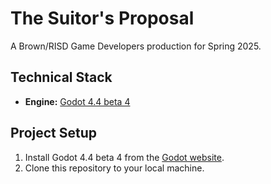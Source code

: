 # The Suitor's Proposal
A Brown/RISD Game Developers production for Spring 2025.

## Technical Stack
* **Engine:** [Godot 4.4 beta 4](https://godotengine.org/article/dev-snapshot-godot-4-4-beta-4/#downloads)

## Project Setup
1. Install Godot 4.4 beta 4 from the [Godot website](https://godotengine.org).
2. Clone this repository to your local machine.
